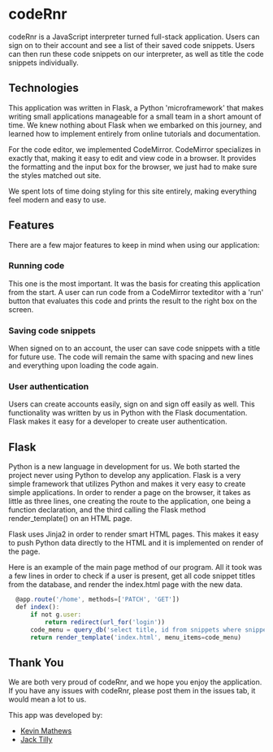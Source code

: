 # codeRnr

codeRnr is a JavaScript interpreter turned full-stack application. Users can sign on to their account and see a list of their saved code snippets. Users can then run these code snippets on our interpreter, as well as title the code snippets individually.

## Technologies

This application was written in Flask, a Python 'microframework' that makes writing small applications manageable for a small team in a short amount of time. We knew nothing about Flask when we embarked on this journey, and learned how to implement entirely from online tutorials and documentation.

For the code editor, we implemented CodeMirror. CodeMirror specializes in exactly that, making it easy to edit and view code in a browser. It provides the formatting and the input box for the browser, we just had to make sure the styles matched out site.

We spent lots of time doing styling for this site entirely, making everything feel modern and easy to use.

## Features

There are a few major features to keep in mind when using our application:

### Running code

This one is the most important. It was the basis for creating this application from the start. A user can run code from a CodeMirror texteditor with a 'run' button that evaluates this code and prints the result to the right box on the screen.

### Saving code snippets

When signed on to an account, the user can save code snippets with a title for future use. The code will remain the same with spacing and new lines and everything upon loading the code again.

### User authentication

Users can create accounts easily, sign on and sign off easily as well. This functionality was written by us in Python with the Flask documentation. Flask makes it easy for a developer to create user authentication.

## Flask

Python is a new language in development for us. We both started the project never using Python to develop any application. Flask is a very simple framework that utilizes Python and makes it very easy to create simple applications. In order to render a page on the browser, it takes as little as three lines, one creating the route to the application, one being a function declaration, and the third calling the Flask method render_template() on an HTML page.

Flask uses Jinja2 in order to render smart HTML pages. This makes it easy to push Python data directly to the HTML and it is implemented on render of the page.

Here is an example of the main page method of our program. All it took was a few lines in order to check if a user is present, get all code snippet titles from the database, and render the index.html page with the new data.

```javascript
  @app.route('/home', methods=['PATCH', 'GET'])
  def index():
      if not g.user:
          return redirect(url_for('login'))
      code_menu = query_db('select title, id from snippets where snippets.user_id = ?', [session['user_id']])
      return render_template('index.html', menu_items=code_menu)
```


## Thank You

We are both very proud of codeRnr, and we hope you enjoy the application. If you have any issues with codeRnr, please post them in the issues tab, it would mean a lot to us.

This app was developed by:
- [Kevin Mathews](https://github.com/kpam92)
- [Jack Tilly](https://github.com/jackftilly)
